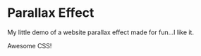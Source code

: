 # Parallax Effect

My little demo of a website parallax effect made for fun...I like it. 

Awesome CSS!

